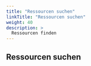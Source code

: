 ```yaml
---
title: "Ressourcen suchen"
linkTitle: "Ressourcen suchen"
weight: 40
description: >
  Ressourcen finden
---
```


## Ressourcen suchen

